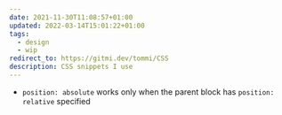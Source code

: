 ```yaml
---
date: 2021-11-30T11:08:57+01:00
updated: 2022-03-14T15:01:22+01:00
tags:
  - design
  - wip
redirect_to: https://gitmi.dev/tommi/CSS
description: CSS snippets I use
---
```

- `position: absolute` works only when the parent block has `position: relative` specified

